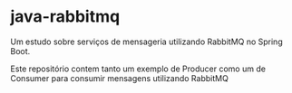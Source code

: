 # java-rabbitmq
Um estudo sobre serviços de mensageria utilizando RabbitMQ no Spring Boot.

Este repositório contem tanto um exemplo de Producer como um de Consumer para consumir mensagens utilizando RabbitMQ
